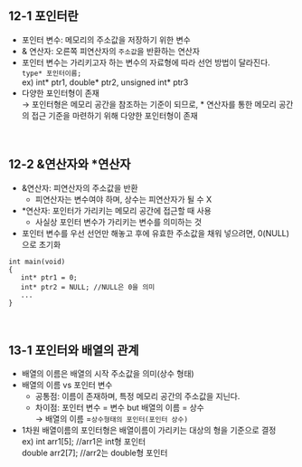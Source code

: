 ## 12-1 포인터란
- 포인터 변수: 메모리의 주소값을 저장하기 위한 변수
- & 연산자: 오른쪽 피연산자의 `주소값`을 반환하는 연산자
- 포인터 변수는 가리키고자 하는 변수의 자료형에 따라 선언 방법이 달라진다. <br>
   `type* 포인터이름;` <br>
   ex) int* ptr1, double* ptr2, unsigned int* ptr3
- 다양한 포인터형이 존재 <br>
   → 포인터형은 메모리 공간을 참조하는 기준이 되므로, * 연산자를 통한 메모리 공간의 접근 기준을 마련하기 위해 다양한 포인터형이 존재
<br>

## 12-2 &연산자와 *연산자
- &연산자: 피연산자의 주소값을 반환
  - 피연산자는 변수여야 하며, 상수는 피연산자가 될 수 X
- *연산자: 포인터가 가리키는 메모리 공간에 접근할 때 사용
  - 사실상 포인터 변수가 가리키는 변수를 의미하는 것 
- 포인터 변수를 우선 선언만 해놓고 후에 유효한 주소값을 채워 넣으려면, 0(NULL)으로 초기화
```
int main(void)
{
   int* ptr1 = 0;
   int* ptr2 = NULL; //NULL은 0을 의미
   ...
}
```
<br>

## 13-1 포인터와 배열의 관계
- 배열의 이름은 배열의 시작 주소값을 의미(상수 형태)
- 배열의 이름 vs 포인터 변수
   - 공통점: 이름이 존재하며, 특정 메모리 공간의 주소값을 지닌다.
   - 차이점: 포인터 변수 = 변수 but 배열의 이름 = 상수 <br>
    → 배열의 이름 =`상수형태의 포인터(포인터 상수)`
- 1차원 배열이름의 포인터형은 배열이름이 가리키는 대상의 형을 기준으로 결정 <br>
  ex) int arr1[5]; //arr1은 int형 포인터 <br>
      double arr2[7]; //arr2는 double형 포인터     
